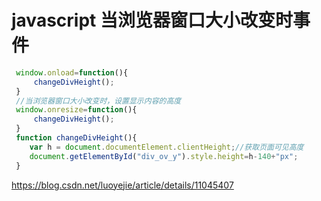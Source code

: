 # javascript 当浏览器窗口大小改变时事件

```js
 window.onload=function(){
 	 changeDivHeight();
 }
 //当浏览器窗口大小改变时，设置显示内容的高度
 window.onresize=function(){
 	 changeDivHeight();
 }
 function changeDivHeight(){				
 	var h = document.documentElement.clientHeight;//获取页面可见高度
 	document.getElementById("div_ov_y").style.height=h-140+"px";
 }

```





https://blog.csdn.net/luoyejie/article/details/11045407